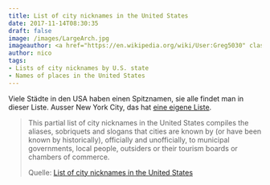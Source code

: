 ```yaml
---
title: List of city nicknames in the United States
date: 2017-11-14T08:30:35
draft: false
image: /images/LargeArch.jpg
imageauthor: <a href="https://en.wikipedia.org/wiki/User:Greg5030" class="extiw" title="wikipedia:User:Greg5030">Greg Hume</a> at <a href="https://en.wikipedia.org/wiki/" class="extiw" title="wikipedia:">English Wikipedia</a>
author: nico
tags: 
- Lists of city nicknames by U.S. state
- Names of places in the United States
---
```


Viele Städte in den USA haben einen Spitznamen, sie alle findet man in dieser Liste. Ausser New York City, das hat <a href="https://en.wikipedia.org/wiki/List_of_nicknames_of_New_York_City">eine eigene Liste</a>.

> This partial list of city nicknames in the United States compiles the aliases,
> sobriquets and slogans that cities are known by (or have been known by
> historically), officially and unofficially, to municipal governments, local
> people, outsiders or their tourism boards or chambers of commerce.
>
> Quelle: [List of city nicknames in the United States](https://en.wikipedia.org/wiki/List_of_city_nicknames_in_the_United_States)
